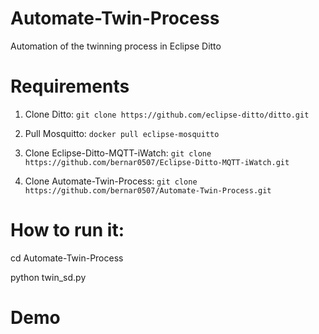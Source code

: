 # Automate-Twin-Process
Automation of the twinning process in Eclipse Ditto

# Requirements

1. Clone Ditto: ```git clone https://github.com/eclipse-ditto/ditto.git```

2. Pull Mosquitto: ```docker pull eclipse-mosquitto```

3. Clone Eclipse-Ditto-MQTT-iWatch: ```git clone https://github.com/bernar0507/Eclipse-Ditto-MQTT-iWatch.git```

4. Clone Automate-Twin-Process: ```git clone https://github.com/bernar0507/Automate-Twin-Process.git```

# How to run it:

cd Automate-Twin-Process

python twin_sd.py

# Demo 
